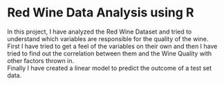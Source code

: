 # Red Wine Data Analysis using R
In this project, I have analyzed the Red Wine Dataset and tried to understand which variables are responsible for the quality of the wine.  
First I have tried to get a feel of the variables on their own and then I have tried to find out the correlation between them and the Wine Quality with other factors thrown in.  
Finally I  have created a linear model to predict the outcome of a test set data.
